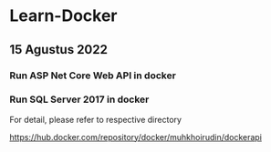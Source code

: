 # Learn-Docker

## 15 Agustus 2022
### Run ASP Net Core Web API in docker
### Run SQL Server 2017 in docker

For detail, please refer to respective directory

https://hub.docker.com/repository/docker/muhkhoirudin/dockerapi
